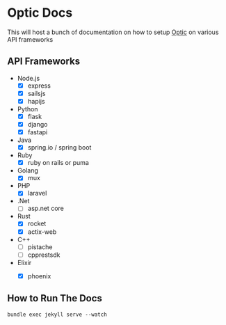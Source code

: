 # Optic Docs

This will host a bunch of documentation on how to setup [Optic](https://useoptic.com) on various API frameworks

## API Frameworks

- Node.js
	- [X] express
	- [X] sailsjs
	- [X] hapijs
- Python
	- [X] flask
	- [X] django
	- [X] fastapi
- Java
	- [X] spring.io / spring boot
- Ruby
	- [X] ruby on rails or puma
- Golang
	- [X] mux
- PHP
	- [X] laravel
- .Net
	- [ ] asp.net core
- Rust
	- [X] rocket
	- [X] actix-web
- C++
	- [ ] pistache
	- [ ] cpprestsdk
- Elixir
	- [X] phoenix


## How to Run The Docs

	bundle exec jekyll serve --watch

